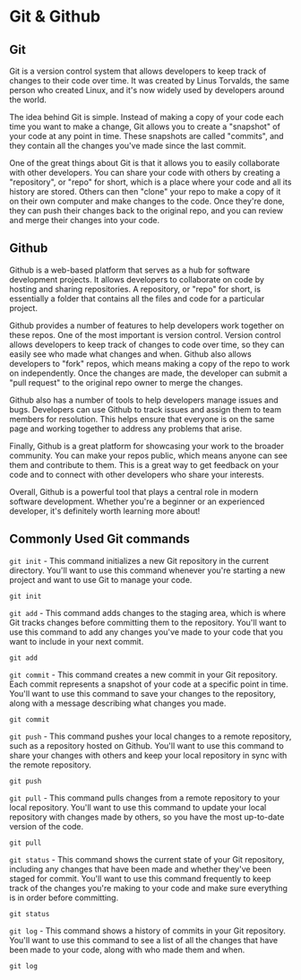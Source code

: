 # Git & Github 
## Git
Git is a version control system that allows developers to keep track of changes to their code over time. It was created by Linus Torvalds, the same person who created Linux, and it's now widely used by developers around the world.

The idea behind Git is simple. Instead of making a copy of your code each time you want to make a change, Git allows you to create a "snapshot" of your code at any point in time. These snapshots are called "commits", and they contain all the changes you've made since the last commit.

One of the great things about Git is that it allows you to easily collaborate with other developers. You can share your code with others by creating a "repository", or "repo" for short, which is a place where your code and all its history are stored. Others can then "clone" your repo to make a copy of it on their own computer and make changes to the code. Once they're done, they can push their changes back to the original repo, and you can review and merge their changes into your code.

## Github

Github is a web-based platform that serves as a hub for software development projects. It allows developers to collaborate on code by hosting and sharing repositories. A repository, or "repo" for short, is essentially a folder that contains all the files and code for a particular project.

Github provides a number of features to help developers work together on these repos. One of the most important is version control. Version control allows developers to keep track of changes to code over time, so they can easily see who made what changes and when. Github also allows developers to "fork" repos, which means making a copy of the repo to work on independently. Once the changes are made, the developer can submit a "pull request" to the original repo owner to merge the changes.

Github also has a number of tools to help developers manage issues and bugs. Developers can use Github to track issues and assign them to team members for resolution. This helps ensure that everyone is on the same page and working together to address any problems that arise.

Finally, Github is a great platform for showcasing your work to the broader community. You can make your repos public, which means anyone can see them and contribute to them. This is a great way to get feedback on your code and to connect with other developers who share your interests.

Overall, Github is a powerful tool that plays a central role in modern software development. Whether you're a beginner or an experienced developer, it's definitely worth learning more about!

## Commonly Used Git commands
`git init` - This command initializes a new Git repository in the current directory. You'll want to use this command whenever you're starting a new project and want to use Git to manage your code.
```
git init
```

`git add` - This command adds changes to the staging area, which is where Git tracks changes before committing them to the repository. You'll want to use this command to add any changes you've made to your code that you want to include in your next commit.
```
git add
```

`git commit` - This command creates a new commit in your Git repository. Each commit represents a snapshot of your code at a specific point in time. You'll want to use this command to save your changes to the repository, along with a message describing what changes you made.
```
git commit
```

`git push` - This command pushes your local changes to a remote repository, such as a repository hosted on Github. You'll want to use this command to share your changes with others and keep your local repository in sync with the remote repository.
```
git push
```

`git pull` - This command pulls changes from a remote repository to your local repository. You'll want to use this command to update your local repository with changes made by others, so you have the most up-to-date version of the code.
```
git pull
```

`git status` - This command shows the current state of your Git repository, including any changes that have been made and whether they've been staged for commit. You'll want to use this command frequently to keep track of the changes you're making to your code and make sure everything is in order before committing.
```
git status
```

`git log` - This command shows a history of commits in your Git repository. You'll want to use this command to see a list of all the changes that have been made to your code, along with who made them and when.
```
git log
```
